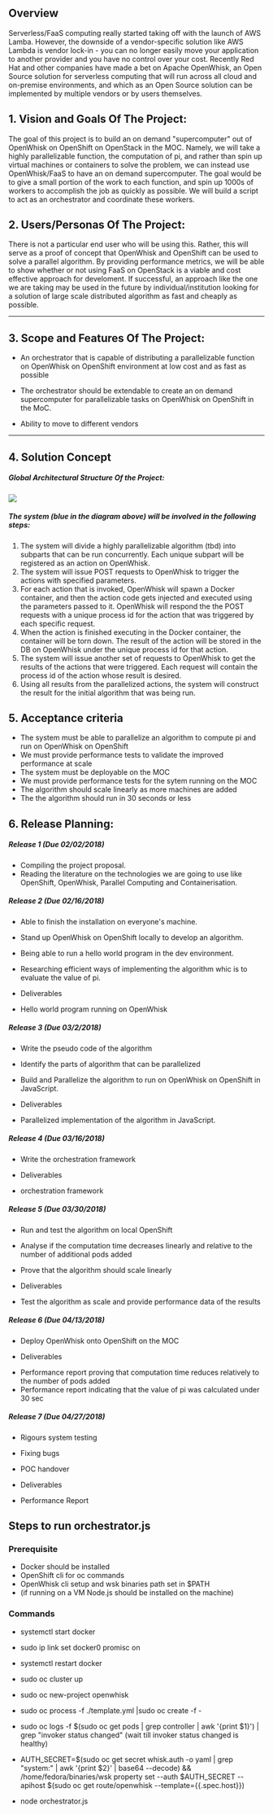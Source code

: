 ## Overview

Serverless/FaaS computing really started taking off with the launch of AWS Lamba.  However, the downside of a vendor-specific solution like AWS Lambda is vendor lock-in - you can no longer easily move your application to another provider and you have no control over your cost. Recently Red Hat and other companies have made a bet on Apache OpenWhisk, an Open Source solution for serverless computing that will run across all cloud and on-premise environments, and which as an Open Source solution can be implemented by multiple vendors or by users themselves.

## 1.   Vision and Goals Of The Project:

The goal of this project is to build an on demand "supercomputer" out of OpenWhisk on OpenShift on OpenStack in the MOC.  Namely, we will take a highly parallelizable function, the computation of pi, and rather than spin up virtual machines or containers to solve the problem, we can instead use OpenWhisk/FaaS to have an on demand supercomputer.  The goal would be to give a small portion of the work to each function, and spin up 1000s of workers to accomplish the job as quickly as possible. We will build a script to act as an orchestrator and coordinate these workers. 


## 2. Users/Personas Of The Project:

There is not a particular end user who will be using this. Rather, this will serve as a proof of concept that OpenWhisk and OpenShift can be used to solve a parallel algorithm. By providing performance metrics, we will be able to show whether or not using FaaS on OpenStack is a viable and cost effective approach for develoment. If successful, an approach like the one we are taking may be used in the future by individual/institution looking for a solution of large scale distributed algorithm as fast and cheaply as possible.


** **

## 3.   Scope and Features Of The Project:
  * An orchestrator that is capable of distributing a parallelizable function on OpenWhisk on OpenShift environment at low cost and as fast as possible
  
  * The orchestrator should be extendable to create an on demand supercomputer for parallelizable tasks on OpenWhisk on OpenShift in the MoC.
  
  * Ability to move to different vendors
    
** **

## 4. Solution Concept

##### Global Architectural Structure Of the Project:
![](https://github.com/BU-NU-CLOUD-SP18/Serverless-Supercomputing/blob/master/images/SystemArchitecture.png)

##### The system (blue in the diagram above) will be involved in the following steps:
1. The system will divide a highly parallelizable algorithm (tbd) into subparts that can be run concurrently. Each unique subpart will be registered as an action on OpenWhisk.
2. The system will issue POST requests to OpenWhisk to trigger the actions with specified parameters.
3. For each action that is invoked, OpenWhisk will spawn a Docker container, and then the action code gets injected and executed using the parameters passed to it. OpenWhisk will respond the the POST requests with a unique process id for the action that was triggered by each specific request. 
4. When the action is finished executing in the Docker container, the container will be torn down. The result of the action will be stored in the DB on OpenWhisk under the unique process id for that action.
5. The system will issue another set of requests to OpenWhisk to get the results of the actions that were triggered. Each request will contain the process id of the action whose result is desired.
6. Using all results from the parallelized actions, the system will construct the result for the initial algorithm that was being run.

## 5. Acceptance criteria

- The system must be able to parallelize an algorithm to compute pi and run on OpenWhisk on OpenShift
- We must provide performance tests to validate the improved performance at scale
- The system must be deployable on the MOC
- We must provide performance tests for the sytem running on the MOC
- The algorithm should scale linearly as more machines are added
- The the algorithm should run in 30 seconds or less

## 6.  Release Planning:

##### Release 1 (Due 02/02/2018)
* Compiling the project proposal. 
* Reading the literature on the technologies we are going to use like OpenShift, OpenWhisk, Parallel Computing and Containerisation.

##### Release 2 (Due 02/16/2018)
* Able to finish the installation on everyone's machine. 
* Stand up OpenWhisk on OpenShift locally to develop an algorithm.
* Being able to run a hello world program in the dev environment.
* Researching efficient ways of implementing the algorithm whic is to evaluate the value of pi.

* Deliverables
- Hello world program running on OpenWhisk



##### Release 3 (Due 03/2/2018)
* Write the pseudo code of the algorithm
* Identify the parts of algorithm that can be parallelized
* Build and Parallelize the algorithm to run on OpenWhisk on OpenShift in JavaScript.


* Deliverables
- Parallelized implementation of the algorithm in JavaScript.


##### Release 4 (Due 03/16/2018)
* Write the orchestration framework

* Deliverables
- orchestration framework

##### Release 5 (Due 03/30/2018)
* Run and test the algorithm on local OpenShift
* Analyse if the computation time decreases linearly and relative to the number of additional pods added
* Prove that the algorithm should scale linearly

* Deliverables
- Test the algorithm as scale and provide performance data of the results

##### Release 6 (Due 04/13/2018)
* Deploy OpenWhisk onto OpenShift on the MOC

* Deliverables
- Performance report proving that computation time reduces relatively to the number of pods added
- Performance report indicating that the value of pi was calculated under 30 sec

##### Release 7 (Due 04/27/2018)
* Rigours system testing
* Fixing bugs
* POC handover

* Deliverables
- Performance Report

## Steps to run orchestrator.js
### Prerequisite
* Docker should be installed
* OpenShift cli for oc commands
* OpenWhisk cli setup and wsk binaries path set in $PATH
* (if running on a VM Node.js should be installed on the machine)

### Commands
* systemctl start docker
* sudo ip link set docker0 promisc on
* systemctl restart docker
* sudo oc cluster up
* sudo oc new-project openwhisk
* sudo oc process -f ./template.yml |sudo  oc create -f -

* sudo oc logs -f $(sudo oc get pods | grep controller | awk '{print $1}') | grep "invoker status changed"
(wait till invoker status changed is healthy)

* AUTH_SECRET=$(sudo oc get secret whisk.auth -o yaml | grep "system:" | awk '{print $2}' | base64 --decode) &&
/home/fedora/binaries/wsk property set --auth $AUTH_SECRET --apihost $(sudo oc get route/openwhisk --template={{.spec.host}})

* node orchestrator.js

